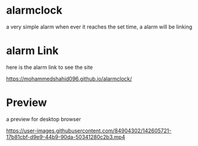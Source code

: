 # alarmclock
a very simple alarm when ever it reaches the set time, a alarm will be linking

# alarm Link
here  is the alarm link to see the site 

https://mohammedshahid096.github.io/alarmclock/

# Preview 
a preview for desktop browser

https://user-images.githubusercontent.com/84904302/142605721-17b81cbf-d9e9-44b9-90da-50341280c2b3.mp4


